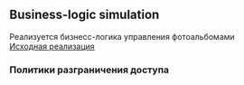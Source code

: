 ## Business-logic simulation
Реализуется бизнесс-логика управления фотоальбомами\
[Исходная реализация](https://www.stranamam.ru)

### Политики разграничения доступа